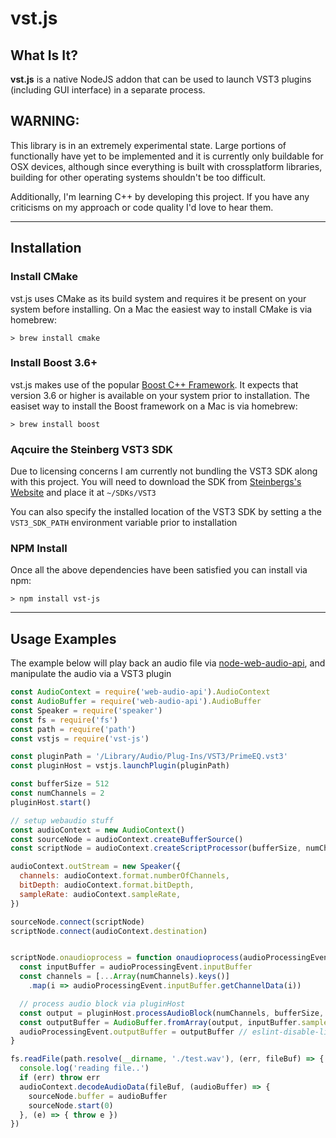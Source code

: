 # vst.js
## What Is It?
**vst.js** is a native NodeJS addon that can be used to launch VST3 plugins (including GUI interface) in a separate process.
 

## WARNING:
This library is in an extremely experimental state. Large portions of functionally have yet to be implemented and it is currently only buildable for OSX devices, although since everything is built with crossplatform libraries, building for other operating systems shouldn't be too difficult.

Additionally, I'm learning C++ by developing this project. If you have any criticisms on my approach or code quality I'd love to hear them.

---

## Installation

### Install CMake
vst.js uses CMake as its build system and requires it be present on your system before installing. On a Mac the easiest way to install CMake is via homebrew:
```
> brew install cmake
```

### Install Boost 3.6+
vst.js makes use of the popular [Boost C++ Framework](http://boost.org). It expects that version 3.6 or higher is available on your system prior to installation. The easiset way to install the Boost framework on a Mac is via homebrew:
```
> brew install boost
```

### Aqcuire the Steinberg VST3 SDK
Due to licensing concerns I am currently not bundling the VST3 SDK along with this project. You will need to download the SDK from [Steinbergs's Website](http://www.steinberg.net/en/company/developers.html) and place it at `~/SDKs/VST3` 

You can also specify the installed location of the VST3 SDK by setting a the `VST3_SDK_PATH` environment variable prior to installation

### NPM Install
Once all the above dependencies have been satisfied you can install via npm:

```
> npm install vst-js
```
---
## Usage Examples
The example below will play back an audio file via [node-web-audio-api](https://github.com/sebpiq/node-web-audio-api), and manipulate the audio via a VST3 plugin
```javascript
const AudioContext = require('web-audio-api').AudioContext
const AudioBuffer = require('web-audio-api').AudioBuffer
const Speaker = require('speaker')
const fs = require('fs')
const path = require('path')
const vstjs = require('vst-js')

const pluginPath = '/Library/Audio/Plug-Ins/VST3/PrimeEQ.vst3'
const pluginHost = vstjs.launchPlugin(pluginPath)

const bufferSize = 512
const numChannels = 2
pluginHost.start()

// setup webaudio stuff
const audioContext = new AudioContext()
const sourceNode = audioContext.createBufferSource()
const scriptNode = audioContext.createScriptProcessor(bufferSize, numChannels, numChannels)

audioContext.outStream = new Speaker({
  channels: audioContext.format.numberOfChannels,
  bitDepth: audioContext.format.bitDepth,
  sampleRate: audioContext.sampleRate,
})

sourceNode.connect(scriptNode)
scriptNode.connect(audioContext.destination)


scriptNode.onaudioprocess = function onaudioprocess(audioProcessingEvent) {
  const inputBuffer = audioProcessingEvent.inputBuffer
  const channels = [...Array(numChannels).keys()]
    .map(i => audioProcessingEvent.inputBuffer.getChannelData(i))

  // process audio block via pluginHost
  const output = pluginHost.processAudioBlock(numChannels, bufferSize, channels)
  const outputBuffer = AudioBuffer.fromArray(output, inputBuffer.sampleRate)
  audioProcessingEvent.outputBuffer = outputBuffer // eslint-disable-line no-param-reassign
}

fs.readFile(path.resolve(__dirname, './test.wav'), (err, fileBuf) => {
  console.log('reading file..')
  if (err) throw err
  audioContext.decodeAudioData(fileBuf, (audioBuffer) => {
    sourceNode.buffer = audioBuffer
    sourceNode.start(0)
  }, (e) => { throw e })
})

```
